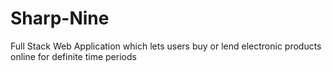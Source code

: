 # Sharp-Nine
Full Stack Web Application which lets users buy or lend electronic products online for definite time periods

